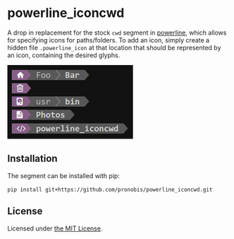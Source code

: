 powerline_iconcwd
=================

A drop in replacement for the stock `cwd` segment in
[powerline](https://github.com/powerline/powerline), which allows for specifying
icons for paths/folders. To add an icon, simply create a hidden file
`.powerline_icon` at that location that should be represented by an icon,
containing the desired glyphs.

![screenshot](https://github.com/pronobis/powerline_iconcwd/blob/master/screenshot.png)


Installation
------------

The segment can be installed with pip:

```shell
pip install git+https://github.com/pronobis/powerline_iconcwd.git
```


License
-------

Licensed under [the MIT License](https://github.com/pronobis/powerline_iconcwd/blob/master/LICENSE).
